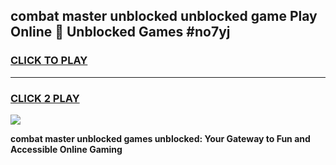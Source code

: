 
## combat master unblocked unblocked game Play Online 👋 Unblocked Games #no7yj
<h3>
<a href="https://premium.freeplayer.one?title=combat_master_unblocked&ref=21F">CLICK TO PLAY</a></h3>
<hr>

<h3>
<a href="https://premium.freeplayer.one?title=combat_master_unblocked&ref=21F">CLICK 2 PLAY</a>
  
</h3>

<a href="https://premium.freeplayer.one?title=combat_master_unblocked&ref=21F/"><img src="https://clearcache.store/games.png"></a>


**combat master unblocked games unblocked: Your Gateway to Fun and Accessible Online Gaming**
